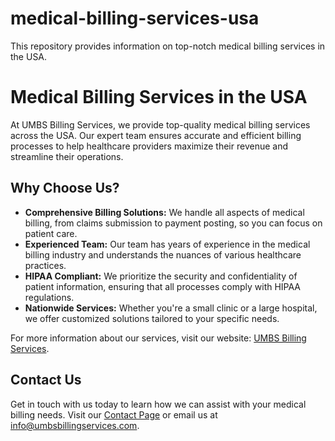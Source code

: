 # medical-billing-services-usa
This repository provides information on top-notch medical billing services in the USA.
# Medical Billing Services in the USA

At UMBS Billing Services, we provide top-quality medical billing services across the USA. Our expert team ensures accurate and efficient billing processes to help healthcare providers maximize their revenue and streamline their operations.

## Why Choose Us?

- **Comprehensive Billing Solutions:** We handle all aspects of medical billing, from claims submission to payment posting, so you can focus on patient care.
- **Experienced Team:** Our team has years of experience in the medical billing industry and understands the nuances of various healthcare practices.
- **HIPAA Compliant:** We prioritize the security and confidentiality of patient information, ensuring that all processes comply with HIPAA regulations.
- **Nationwide Services:** Whether you're a small clinic or a large hospital, we offer customized solutions tailored to your specific needs.

For more information about our services, visit our website: [UMBS Billing Services](https://umbsbillingservices.com/).

## Contact Us

Get in touch with us today to learn how we can assist with your medical billing needs. Visit our [Contact Page](https://umbsbillingservices.com/contact-us/) or email us at info@umbsbillingservices.com.

